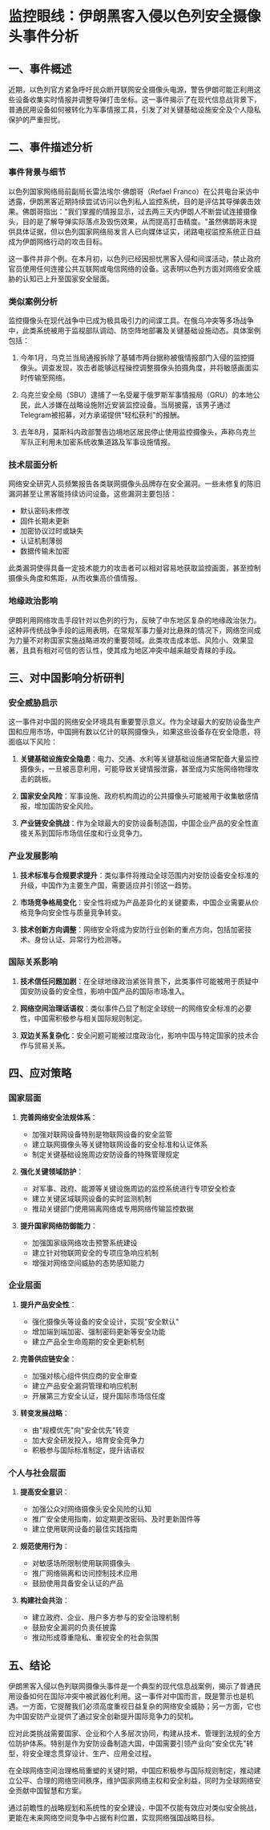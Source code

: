  # 监控眼线：伊朗黑客入侵以色列安全摄像头事件分析

## 一、事件概述

近期，以色列官方紧急呼吁民众断开联网安全摄像头电源，警告伊朗可能正利用这些设备收集实时情报并调整导弹打击坐标。这一事件揭示了在现代信息战背景下，普通民用设备如何被转化为军事情报工具，引发了对关键基础设施安全及个人隐私保护的严重担忧。

## 二、事件描述分析

### 事件背景与细节

以色列国家网络局前副局长雷法埃尔·佛朗哥（Refael Franco）在公共电台采访中透露，伊朗黑客近期持续尝试访问以色列私人监控系统，目的是评估其导弹袭击效果。佛朗哥指出："我们掌握的情报显示，过去两三天内伊朗人不断尝试连接摄像头，目的是了解导弹实际落点及毁伤效果，从而提高打击精度。"虽然佛朗哥未提供具体证据，但以色列国家网络局发言人已向媒体证实，闭路电视监控系统正日益成为伊朗网络行动的攻击目标。

这一事件并非个例。在本月初，以色列已经因担忧黑客入侵和间谍活动，禁止政府官员使用任何连接公共互联网或电信网络的设备。这表明以色列方面对网络安全威胁的认知已上升至国家安全层面。

### 类似案例分析

监控摄像头在现代战争中已成为极具吸引力的间谍工具。在俄乌冲突等多场战争中，此类系统被用于监视部队调动、防空阵地部署及关键基础设施动态。具体案例包括：

1. 今年1月，乌克兰当局通报拆除了基辅市两台据称被俄情报部门入侵的监控摄像头。调查发现，攻击者能够远程操控调整摄像头拍摄角度，并将敏感画面实时传输至网络。

2. 乌克兰安全局（SBU）逮捕了一名受雇于俄罗斯军事情报局（GRU）的本地公民，此人涉嫌在战略设施附近安装监控设备。当局披露，该男子通过Telegram被招募，对方承诺提供"轻松获利"的报酬。

3. 去年8月，莫斯科内政部警告边境地区居民停止使用监控摄像头，声称乌克兰军队正利用未加密系统收集道路及军事设施情报。

### 技术层面分析

网络安全研究人员频繁报告各类联网摄像头品牌存在安全漏洞。一些未修复的陈旧漏洞甚至让黑客能持续访问设备。这些漏洞主要包括：

- 默认密码未修改
- 固件长期未更新
- 加密协议过时或缺失
- 认证机制薄弱
- 数据传输未加密

此类漏洞使得具备一定技术能力的攻击者可以相对容易地获取监控画面，甚至控制摄像头角度和焦距，从而收集高价值情报。

### 地缘政治影响

伊朗利用网络攻击手段针对以色列的行为，反映了中东地区复杂的地缘政治张力。这种非传统战争手段的运用表明，在常规军事力量对比悬殊的情况下，网络空间成为力量不对称国家实施战略进攻的重要领域。此类攻击成本低、风险小、效果显著，且具有相对可信的否认性，使其成为地区冲突中越来越受青睐的手段。

## 三、对中国影响分析研判

### 安全威胁启示

这一事件对中国的网络安全环境具有重要警示意义。作为全球最大的安防设备生产国和应用市场，中国拥有数以亿计的联网摄像头，如果这些设备存在安全隐患，将面临以下风险：

1. **关键基础设施安全隐患**：电力、交通、水利等关键基础设施通常配备大量监控摄像头，一旦被恶意利用，可能导致关键情报泄露，甚至成为实施网络物理攻击的跳板。

2. **国家安全风险**：军事设施、政府机构周边的公共摄像头可能被用于收集敏感情报，增加国防安全风险。

3. **产业链安全挑战**：作为全球最大的安防设备制造国，中国企业产品的安全性直接关系到国际市场信任度和行业竞争力。

### 产业发展影响

1. **技术标准与合规要求提升**：类似事件将推动全球范围内对安防设备安全标准的升级，中国作为主要生产国，需要适应并引领这一趋势。

2. **市场竞争格局变化**：安全性将成为产品差异化的关键要素，中国企业需要从价格竞争向安全性与质量竞争转变。

3. **技术创新方向调整**：网络安全将成为安防行业创新的重点方向，包括加密技术、身份认证、异常行为检测等。

### 国际关系影响

1. **技术信任问题加剧**：在全球地缘政治紧张背景下，此类事件可能被用于质疑中国安防设备的安全性，影响中国产品的国际市场准入。

2. **网络空间治理话语权**：类似事件凸显了制定全球统一的网络安全标准的必要性，中国需积极参与相关国际规则制定。

3. **双边关系复杂化**：安全问题可能被过度政治化，影响中国与特定国家的技术合作与贸易关系。

## 四、应对策略

### 国家层面

1. **完善网络安全法规体系**：
   - 加强对联网设备特别是物联网设备的安全监管
   - 建立联网摄像头等关键物联网设备的安全标准和认证体系
   - 制定关键基础设施周边安防设备的特殊管理规定

2. **强化关键领域防护**：
   - 对军事、政府、能源等关键设施周边的监控系统进行专项安全检查
   - 建立关键区域联网设备的实时监测机制
   - 推动关键部门使用隔离网络或专用网络传输监控数据

3. **提升国家网络防御能力**：
   - 加强国家级网络攻击预警系统建设
   - 建立针对物联网安全的专项应急响应机制
   - 增强对网络空间威胁的态势感知能力

### 企业层面

1. **提升产品安全性**：
   - 强化摄像头等设备的安全设计，实现"安全默认"
   - 增加端到端加密、强制密码更新等安全功能
   - 建立产品全生命周期的安全更新机制

2. **完善供应链安全**：
   - 加强对核心组件供应商的安全审查
   - 建立产品安全漏洞管理和响应机制
   - 开展第三方安全认证，提升国际市场信任度

3. **转变发展战略**：
   - 由"规模优先"向"安全优先"转变
   - 加大安全研发投入，培育安全竞争力
   - 积极参与国际标准制定，提升话语权

### 个人与社会层面

1. **提高安全意识**：
   - 加强公众对网络摄像头安全风险的认知
   - 推广安全使用指南，如定期更改密码、及时更新固件等
   - 建立使用联网设备的最佳实践指南

2. **规范使用行为**：
   - 对敏感场所限制使用联网摄像头
   - 推广网络隔离和访问控制技术应用
   - 鼓励使用具备安全认证的产品

3. **构建社会共治**：
   - 建立政府、企业、用户多方参与的安全治理机制
   - 鼓励安全漏洞的负责任披露
   - 推动形成尊重隐私、重视安全的社会氛围

## 五、结论

伊朗黑客入侵以色列联网摄像头事件是一个典型的现代信息战案例，揭示了普通民用设备如何在国际冲突中被武器化利用。这一事件对中国而言，既是警示也是机遇。一方面，它提醒我们必须高度重视日益复杂的网络安全威胁；另一方面，它也为中国安防产业提供了通过安全创新提升国际竞争力的契机。

应对此类挑战需要国家、企业和个人多层次协同，构建从技术、管理到法规的全方位防护体系。特别是作为安防设备制造大国，中国需要引领产业向"安全优先"转型，将安全理念贯穿设计、生产、应用全过程。

在全球网络空间治理格局重塑的关键时期，中国应积极参与国际规则制定，推动建立公平、合理的网络空间秩序，维护国家网络主权和安全利益，同时为全球网络安全贡献中国智慧和方案。

通过前瞻性的战略规划和系统性的安全建设，中国不仅能有效应对类似安全挑战，更能在未来网络空间竞争中占据有利位置，实现网络强国战略目标。